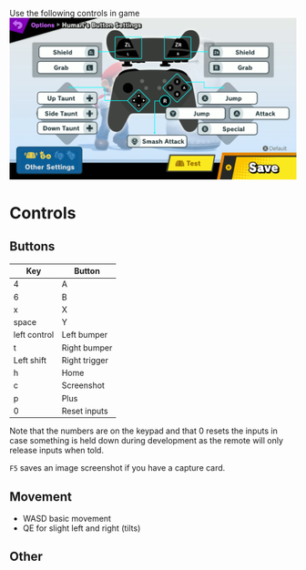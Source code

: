 Use the following controls in game
![Smash Controls](Controls.png)

# Controls

## Buttons

| Key            | Button        |
|----------------|---------------|
| 4              | A             |
| 6              | B             |
| x              | X             |
| space          | Y             |
| left control   | Left bumper   |
| t              | Right bumper  |
| Left shift     | Right trigger |
| h              | Home          |
| c              | Screenshot    |
| p              | Plus          |
| 0              | Reset inputs  |

Note that the numbers are on the keypad and that 0 resets the inputs in case something is held down during development as the remote will only release inputs when told.

`F5` saves an image screenshot if you have a capture card.

## Movement

- WASD basic movement
- QE for slight left and right (tilts)

## Other

